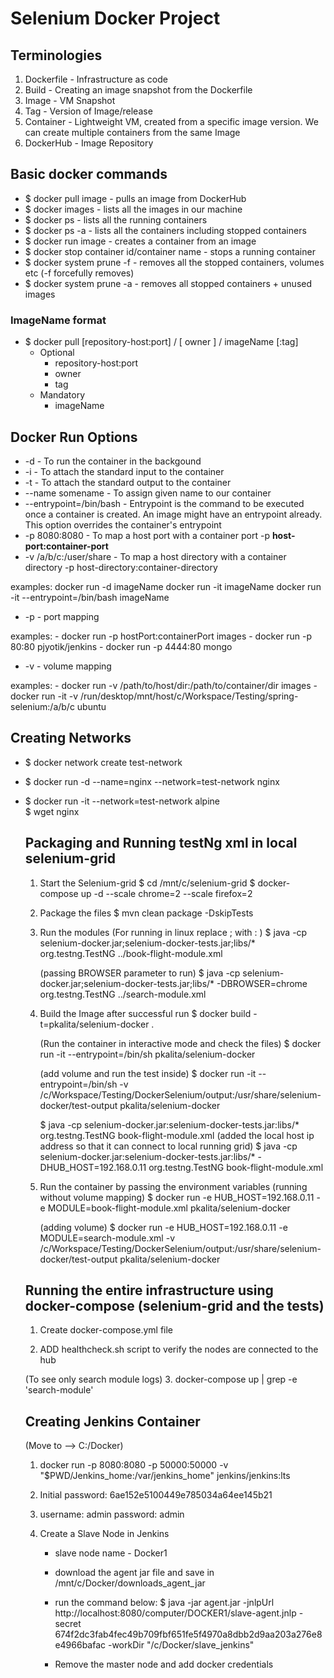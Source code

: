 # Selenium Docker Project

## Terminologies

1. Dockerfile   - Infrastructure as code
2. Build        - Creating an image snapshot from the Dockerfile
3. Image        - VM Snapshot
4. Tag          - Version of Image/release
5. Container    - Lightweight VM, created from a specific image version. We can create multiple containers from the same Image
6. DockerHub    - Image Repository

## Basic docker commands

* $ docker pull image     - pulls an image from DockerHub
* $ docker images         - lists all the images in our machine
* $ docker ps             - lists all the running containers
* $ docker ps -a          - lists all the containers including stopped containers
* $ docker run image      - creates a container from an image
* $ docker stop container id/container name   - stops a running container   
* $ docker system prune -f  - removes all the stopped containers, volumes etc (-f forcefully removes)
* $ docker system prune -a  - removes all stopped containers + unused images

### ImageName format

* $ docker pull [repository-host:port] / [ owner ] / imageName [:tag]
    * Optional
        - repository-host:port
        - owner
        - tag
    * Mandatory
        - imageName

## Docker Run Options

* -d    -   To run the container in the backgound
* -i    -   To attach the standard input to the container
* -t    -   To attach the standard output to the container
* --name somename           -   To assign given name to our container
* --entrypoint=/bin/bash    -   Entrypoint is the command to be executed once a container is created. 
                                An image might have an entrypoint already.
                                This option overrides the container's entrypoint 
* -p 8080:8080              -   To map a host port with a container port
                                -p **host-port:container-port**
* -v /a/b/c:/user/share     -   To map a host directory with a container directory
                                -p host-directory:container-directory

examples: 
    docker run -d imageName
    docker run -it imageName
    docker run -it --entrypoint=/bin/bash imageName
    
* -p    -   port mapping

examples:
    - docker run -p hostPort:containerPort images
    - docker run -p 80:80 pjyotik/jenkins
    - docker run -p 4444:80 mongo
    
* -v    -   volume mapping

examples:
    - docker run -v /path/to/host/dir:/path/to/container/dir images
    - docker run -it -v /run/desktop/mnt/host/c/Workspace/Testing/spring-selenium:/a/b/c ubuntu


## Creating Networks

* $ docker network create test-network  

* $ docker run -d --name=nginx --network=test-network nginx

* $ docker run -it --network=test-network alpine   
  $ wget nginx
  
  
  ## Packaging and Running testNg xml in local selenium-grid
  
  1. Start the Selenium-grid
        $ cd /mnt/c/selenium-grid
        $ docker-compose up -d --scale chrome=2 --scale firefox=2
  
  2. Package the files
        $ mvn clean package -DskipTests
  
  3. Run the modules
        (For running in linux replace ; with : )
        $ java -cp selenium-docker.jar;selenium-docker-tests.jar;libs/* org.testng.TestNG ../book-flight-module.xml
        
        (passing BROWSER parameter to run)
        $ java -cp selenium-docker.jar;selenium-docker-tests.jar;libs/* -DBROWSER=chrome org.testng.TestNG ../search-module.xml

  4. Build the Image after successful run
        $ docker build -t=pkalita/selenium-docker .
        
        (Run the container in interactive mode and check the files)
        $ docker run -it --entrypoint=/bin/sh pkalita/selenium-docker
        
        (add volume and run the test inside)
        $ docker run -it --entrypoint=/bin/sh -v /c/Workspace/Testing/DockerSelenium/output:/usr/share/selenium-docker/test-output pkalita/selenium-docker
        
        $ java -cp selenium-docker.jar:selenium-docker-tests.jar:libs/* org.testng.TestNG book-flight-module.xml
        (added the local host ip address so that it can connect to local running grid)
        $ java -cp selenium-docker.jar:selenium-docker-tests.jar:libs/* -DHUB_HOST=192.168.0.11 org.testng.TestNG book-flight-module.xml
        
        
  5. Run the container by passing the environment variables
        (running without volume mapping)
        $ docker run -e HUB_HOST=192.168.0.11 -e MODULE=book-flight-module.xml pkalita/selenium-docker
        
        (adding volume)
        $ docker run -e HUB_HOST=192.168.0.11 -e MODULE=search-module.xml -v /c/Workspace/Testing/DockerSelenium/output:/usr/share/selenium-docker/test-output pkalita/selenium-docker
        
  ## Running the entire infrastructure using docker-compose (selenium-grid and the tests)
  
  1. Create docker-compose.yml file
  
  2. ADD healthcheck.sh script to verify the nodes are connected to the hub
  
  (To see only search module logs)
  3. docker-compose up | grep -e 'search-module'
  
  
  ## Creating Jenkins Container
  
  (Move to --> C:/Docker)
  1. docker run -p 8080:8080 -p 50000:50000 -v "$PWD/Jenkins_home:/var/jenkins_home" jenkins/jenkins:lts
  
  2. Initial password: 6ae152e5100449e785034a64ee145b21
  
  3. username: admin
     password: admin
     
  4. Create a Slave Node in Jenkins 
     
     - slave node name - Docker1 
     - download the agent jar file and save in /mnt/c/Docker/downloads_agent_jar
     - run the command below:
     $ java -jar agent.jar -jnlpUrl http://localhost:8080/computer/DOCKER1/slave-agent.jnlp -secret 674f2dc3fab4fec49b709fbf651fe5f4970a8dbb2d9aa203a276e8e4966bafac -workDir "/c/Docker/slave_jenkins"
     
     - Remove the master node and add docker credentials 
  
    
   